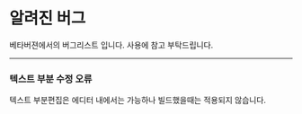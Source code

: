 # 알려진 버그

베타버젼에서의 버그리스트 입니다. 사용에 참고 부탁드립니다.

*****
### 텍스트 부분 수정 오류
텍스트 부분편집은 에디터 내에서는 가능하나 빌드했을때는 적용되지 않습니다.

